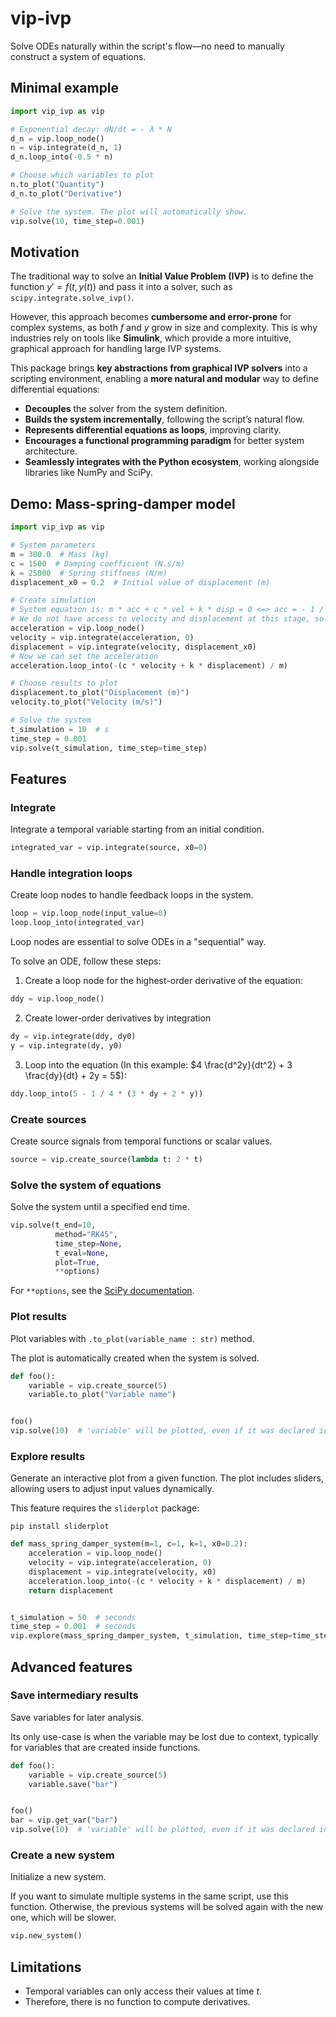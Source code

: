 # vip-ivp

Solve ODEs naturally within the script's flow—no need to manually construct a system of equations.

## Minimal example

```python
import vip_ivp as vip

# Exponential decay: dN/dt = - λ * N
d_n = vip.loop_node()
n = vip.integrate(d_n, 1)
d_n.loop_into(-0.5 * n)

# Choose which variables to plot
n.to_plot("Quantity")
d_n.to_plot("Derivative")

# Solve the system. The plot will automatically show.
vip.solve(10, time_step=0.001)
```

## Motivation

The traditional way to solve an **Initial Value Problem (IVP)** is to define the function  $y'=f(t,y(t))$  and pass it
into a solver, such as `scipy.integrate.solve_ivp()`.

However, this approach becomes **cumbersome and error-prone** for complex systems, as both $f$ and $y$ grow in size and
complexity. This is why industries rely on tools like **Simulink**, which provide a more intuitive, graphical approach
for handling large IVP systems.

This package brings **key abstractions from graphical IVP solvers** into a scripting environment, enabling a **more
natural and modular** way to define differential equations:

- **Decouples** the solver from the system definition.
- **Builds the system incrementally**, following the script’s natural flow.
- **Represents differential equations as loops**, improving clarity.
- **Encourages a functional programming paradigm** for better system architecture.
- **Seamlessly integrates with the Python ecosystem**, working alongside libraries like NumPy and SciPy.

## Demo: Mass-spring-damper model

```python
import vip_ivp as vip

# System parameters
m = 300.0  # Mass (kg)
c = 1500  # Damping coefficient (N.s/m)
k = 25000  # Spring stiffness (N/m)
displacement_x0 = 0.2  # Initial value of displacement (m)

# Create simulation
# System equation is: m * acc + c * vel + k * disp = 0 <=> acc = - 1 / m * (c * vel + k * disp)
# We do not have access to velocity and displacement at this stage, so we create a loop node.
acceleration = vip.loop_node()
velocity = vip.integrate(acceleration, 0)
displacement = vip.integrate(velocity, displacement_x0)
# Now we can set the acceleration
acceleration.loop_into(-(c * velocity + k * displacement) / m)

# Choose results to plot
displacement.to_plot("Displacement (m)")
velocity.to_plot("Velocity (m/s)")

# Solve the system
t_simulation = 10  # s
time_step = 0.001
vip.solve(t_simulation, time_step=time_step)
```

## Features

### Integrate

Integrate a temporal variable starting from an initial condition.

```python
integrated_var = vip.integrate(source, x0=0)
```

### Handle integration loops

Create loop nodes to handle feedback loops in the system.

```python
loop = vip.loop_node(input_value=0)
loop.loop_into(integrated_var)
```

Loop nodes are essential to solve ODEs in a "sequential" way.

To solve an ODE, follow these steps:

1. Create a loop node for the highest-order derivative of the equation:

```python
ddy = vip.loop_node()
```

2. Create lower-order derivatives by integration

```python
dy = vip.integrate(ddy, dy0)
y = vip.integrate(dy, y0)
```

3. Loop into the equation (In this example: $4 \frac{d^2y}{dt^2} + 3 \frac{dy}{dt} + 2y = 5$):

```python
ddy.loop_into(5 - 1 / 4 * (3 * dy + 2 * y))
```

### Create sources

Create source signals from temporal functions or scalar values.

```python
source = vip.create_source(lambda t: 2 * t)
```

### Solve the system of equations

Solve the system until a specified end time.

```python
vip.solve(t_end=10,
          method="RK45",
          time_step=None,
          t_eval=None,
          plot=True,
          **options)
```

For `**options`, see
the [SciPy documentation](https://docs.scipy.org/doc/scipy/reference/generated/scipy.integrate.solve_ivp.html).

### Plot results

Plot variables with `.to_plot(variable_name : str)` method.

The plot is automatically created when the system is solved.

```python
def foo():
    variable = vip.create_source(5)
    variable.to_plot("Variable name")


foo()
vip.solve(10)  # 'variable' will be plotted, even if it was declared in a function.
```

### Explore results

Generate an interactive plot from a given function. The plot includes sliders, allowing users to adjust input values dynamically.

This feature requires the `sliderplot` package:

`pip install sliderplot`

```python
def mass_spring_damper_system(m=1, c=1, k=1, x0=0.2):
    acceleration = vip.loop_node()
    velocity = vip.integrate(acceleration, 0)
    displacement = vip.integrate(velocity, x0)
    acceleration.loop_into(-(c * velocity + k * displacement) / m)
    return displacement


t_simulation = 50  # seconds
time_step = 0.001  # seconds
vip.explore(mass_spring_damper_system, t_simulation, time_step=time_step, title="Mass-Spring-Damper mechanism")
```

## Advanced features

### Save intermediary results

Save variables for later analysis.

Its only use-case is when the variable may be lost due to context, typically for variables that are created inside
functions.

```python
def foo():
    variable = vip.create_source(5)
    variable.save("bar")


foo()
bar = vip.get_var("bar")
vip.solve(10)  # 'variable' will be plotted, even if it was declared in a function.
```

### Create a new system

Initialize a new system.

If you want to simulate multiple systems in the same script, use this function. Otherwise, the previous systems will be
solved again with the new one, which will be slower.

```python
vip.new_system()
```

## Limitations

- Temporal variables can only access their values at time $t$.
- Therefore, there is no function to compute derivatives.
